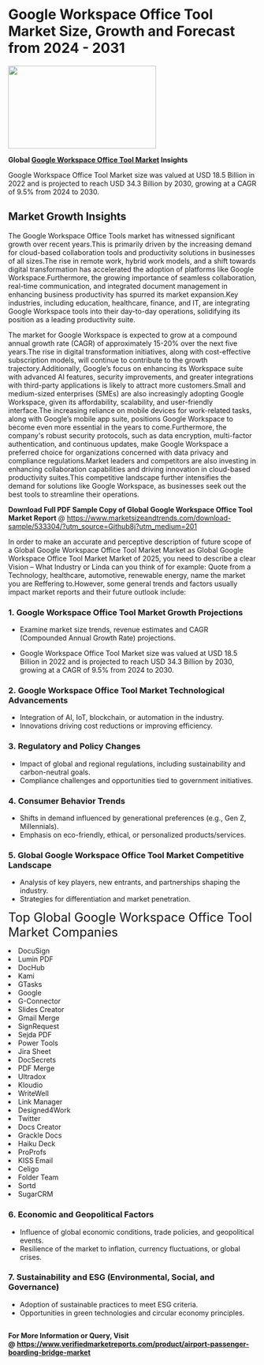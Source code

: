 <H1>Google Workspace Office Tool Market Size, Growth and Forecast from 2024 - 2031</H1><img class="aligncenter size-medium wp-image-584254" src="https://thirdeyenews.in/wp-content/uploads/2024/09/Global-Market-Research-300x168.jpeg" alt="" width="300" height="168" /><p><strong>Global&nbsp;<a href="https://www.marketsizeandtrends.com/download-sample/533304/?utm_source=Github8j?utm_medium=201">Google Workspace Office Tool Market</a> Insights</strong></p><p>Google Workspace Office Tool Market size was valued at USD 18.5 Billion in 2022 and is projected to reach USD 34.3 Billion by 2030, growing at a CAGR of 9.5% from 2024 to 2030.</p><p><h2>Market Growth Insights</h2> <p>The Google Workspace Office Tools market has witnessed significant growth over recent years.This is primarily driven by the increasing demand for cloud-based collaboration tools and productivity solutions in businesses of all sizes.The rise in remote work, hybrid work models, and a shift towards digital transformation has accelerated the adoption of platforms like Google Workspace.Furthermore, the growing importance of seamless collaboration, real-time communication, and integrated document management in enhancing business productivity has spurred its market expansion.Key industries, including education, healthcare, finance, and IT, are integrating Google Workspace tools into their day-to-day operations, solidifying its position as a leading productivity suite.</p> <p>The market for Google Workspace is expected to grow at a compound annual growth rate (CAGR) of approximately 15-20% over the next five years.The rise in digital transformation initiatives, along with cost-effective subscription models, will continue to contribute to the growth trajectory.Additionally, Google’s focus on enhancing its Workspace suite with advanced AI features, security improvements, and greater integrations with third-party applications is likely to attract more customers.Small and medium-sized enterprises (SMEs) are also increasingly adopting Google Workspace, given its affordability, scalability, and user-friendly interface.The increasing reliance on mobile devices for work-related tasks, along with Google’s mobile app suite, positions Google Workspace to become even more essential in the years to come.Furthermore, the company's robust security protocols, such as data encryption, multi-factor authentication, and continuous updates, make Google Workspace a preferred choice for organizations concerned with data privacy and compliance regulations.Market leaders and competitors are also investing in enhancing collaboration capabilities and driving innovation in cloud-based productivity suites.This competitive landscape further intensifies the demand for solutions like Google Workspace, as businesses seek out the best tools to streamline their operations.</p> <p><span class=""><strong>Download Full PDF Sample Copy of Global Google Workspace Office Tool Market Report</strong> @ <a href="https://www.marketsizeandtrends.com/download-sample/533304/?utm_source=Github8j?utm_medium=201" target="_blank">https://www.marketsizeandtrends.com/download-sample/533304/?utm_source=Github8j?utm_medium=201</a></span></p><p>In order to make an accurate and perceptive description of future scope of a Global&nbsp;Google Workspace Office Tool Market Market as Global&nbsp;Google Workspace Office Tool Market Market of 2025, you need to describe a clear Vision &ndash; What Industry or Linda can you think of for example: Quote from a Technology, healthcare, automotive, renewable energy, name the market you are Reffering to.However, some general trends and factors usually impact market reports and their future outlook include:</p><h3>1.&nbsp;<strong>Google Workspace Office Tool Market Growth Projections</strong></h3><ul><li>Examine market size trends, revenue estimates and CAGR (Compounded Annual Growth Rate) projections.</li><li><p>Google Workspace Office Tool Market size was valued at USD 18.5 Billion in 2022 and is projected to reach USD 34.3 Billion by 2030, growing at a CAGR of 9.5% from 2024 to 2030.</p></li></ul><h3>2.&nbsp;<strong>Google Workspace Office Tool Market Technological Advancements</strong></h3><ul><li>Integration of AI, IoT, blockchain, or automation in the industry.</li><li>Innovations driving cost reductions or improving efficiency.</li></ul><h3>3.&nbsp;<strong>Regulatory and Policy Changes</strong></h3><ul><li>Impact of global and regional regulations, including sustainability and carbon-neutral goals.</li><li>Compliance challenges and opportunities tied to government initiatives.</li></ul><h3>4.&nbsp;<strong>Consumer Behavior Trends</strong></h3><ul><li>Shifts in demand influenced by generational preferences (e.g., Gen Z, Millennials).</li><li>Emphasis on eco-friendly, ethical, or personalized products/services.</li></ul><h3>5.&nbsp;<strong>Global Google Workspace Office Tool Market Competitive Landscape</strong></h3><ul><li>Analysis of key players, new entrants, and partnerships shaping the industry.</li><li>Strategies for differentiation and market penetration.</li></ul><p data-pm-slice="1 1 []"><span style="color: inherit; font-family: inherit; font-size: 25px;">Top Global Google Workspace Office Tool Market Companies</span></p><div class="" data-test-id=""><p><li>DocuSign</li><li> Lumin PDF</li><li> DocHub</li><li> Kami</li><li> GTasks</li><li> Google</li><li> G-Connector</li><li> Slides Creator</li><li> Gmail Merge</li><li> SignRequest</li><li> Sejda PDF</li><li> Power Tools</li><li> Jira Sheet</li><li> DocSecrets</li><li> PDF Merge</li><li> Ultradox</li><li> Kloudio</li><li> WriteWell</li><li> Link Manager</li><li> Designed4Work</li><li> Twitter</li><li> Docs Creator</li><li> Grackle Docs</li><li> Haiku Deck</li><li> ProProfs</li><li> KISS Email</li><li> Celigo</li><li> Folder Team</li><li> Sortd</li><li> SugarCRM</li></p></div><h3>6.&nbsp;<strong>Economic and Geopolitical Factors</strong></h3><ul><li>Influence of global economic conditions, trade policies, and geopolitical events.</li><li>Resilience of the market to inflation, currency fluctuations, or global crises.</li></ul><h3>7.&nbsp;<strong>Sustainability and ESG (Environmental, Social, and Governance)</strong></h3><ul><li>Adoption of sustainable practices to meet ESG criteria.</li><li>Opportunities in green technologies and circular economy principles.</li></ul><h2><strong style="font-size: 14px;">For More Information or Query, Visit @&nbsp;</strong><a style="background-color: #ffffff; font-size: 14px;" href="https://www.marketsizeandtrends.com/report/google-workspace-office-tool-market/" target="_blank">https://www.verifiedmarketreports.com/product/airport-passenger-boarding-bridge-market</a></h2>